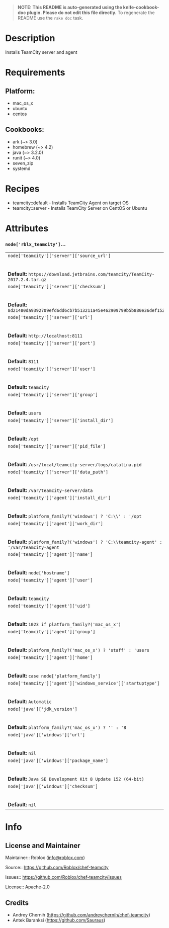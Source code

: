 > **NOTE: This README is auto-generated using the knife-cookbook-doc plugin. Please do not edit this file directly.**
> To regenerate the README use the `rake doc` task.

# Description

Installs TeamCity server and agent

# Requirements

## Platform:

* mac_os_x
* ubuntu
* centos

## Cookbooks:

* ark (~> 3.0)
* homebrew (~> 4.2)
* java (~> 3.2.0)
* runit (~> 4.0)
* seven_zip
* systemd

# Recipes

* teamcity::default - Installs TeamCity Agent on target OS
* teamcity::server - Installs TeamCity Server on CentOS or Ubuntu


# Attributes
### `node['rblx_teamcity']`...

<table>
  <tbody>
    <tr>
      <td>
        <code>node['teamcity']['server']['source_url']</code>
        <br>
        <div><br><br><strong>Default:</strong> <code>https://download.jetbrains.com/teamcity/TeamCity-2017.2.4.tar.gz</code></div>
      </td>
    </tr>
    <tr>
      <td>
        <code>node['teamcity']['server']['checksum']</code>
        <br>
        <div><br><br><strong>Default:</strong> <code>8d21480da9392709efd6dd6cb7b513211a45e462909799b5b880e36def1522fc</code></div>
      </td>
    </tr>
    <tr>
      <td>
        <code>node['teamcity']['server']['url']</code>
        <br>
        <div><br><br><strong>Default:</strong> <code>http://localhost:8111</code></div>
      </td>
    </tr>
    <tr>
      <td>
        <code>node['teamcity']['server']['port']</code>
        <br>
        <div><br><br><strong>Default:</strong> <code>8111</code></div>
      </td>
    </tr>
    <tr>
      <td>
        <code>node['teamcity']['server']['user']</code>
        <br>
        <div><br><br><strong>Default:</strong> <code>teamcity</code></div>
      </td>
    </tr>
    <tr>
      <td>
        <code>node['teamcity']['server']['group']</code>
        <br>
        <div><br><br><strong>Default:</strong> <code>users</code></div>
      </td>
    </tr>
    <tr>
      <td>
        <code>node['teamcity']['server']['install_dir']</code>
        <br>
        <div><br><br><strong>Default:</strong> <code>/opt</code></div>
      </td>
    </tr>
    <tr>
      <td>
        <code>node['teamcity']['server']['pid_file']</code>
        <br>
        <div><br><br><strong>Default:</strong> <code>/usr/local/teamcity-server/logs/catalina.pid</code></div>
      </td>
    </tr>
    <tr>
      <td>
        <code>node['teamcity']['server']['data_path']</code>
        <br>
        <div><br><br><strong>Default:</strong> <code>/var/teamcity-server/data</code></div>
      </td>
    </tr>
    <tr>
      <td>
        <code>node['teamcity']['agent']['install_dir']</code>
        <br>
        <div><br><br><strong>Default:</strong> <code>platform_family?('windows') ? 'C:\\' : '/opt</code></div>
      </td>
    </tr>
    <tr>
      <td>
        <code>node['teamcity']['agent']['work_dir']</code>
        <br>
        <div><br><br><strong>Default:</strong> <code>platform_family?('windows') ? 'C:\\teamcity-agent' : '/var/teamcity-agent</code></div>
      </td>
    </tr>
    <tr>
      <td>
        <code>node['teamcity']['agent']['name']</code>
        <br>
        <div><br><br><strong>Default:</strong> <code>node['hostname']</code></div>
      </td>
    </tr>
    <tr>
      <td>
        <code>node['teamcity']['agent']['user']</code>
        <br>
        <div><br><br><strong>Default:</strong> <code>teamcity</code></div>
      </td>
    </tr>
    <tr>
      <td>
        <code>node['teamcity']['agent']['uid']</code>
        <br>
        <div><br><br><strong>Default:</strong> <code>1023 if platform_family?('mac_os_x')</code></div>
      </td>
    </tr>
    <tr>
      <td>
        <code>node['teamcity']['agent']['group']</code>
        <br>
        <div><br><br><strong>Default:</strong> <code>platform_family?('mac_os_x') ? 'staff' : 'users</code></div>
      </td>
    </tr>
    <tr>
      <td>
        <code>node['teamcity']['agent']['home']</code>
        <br>
        <div><br><br><strong>Default:</strong> <code>case node['platform_family']</code></div>
      </td>
    </tr>
    <tr>
      <td>
        <code>node['teamcity']['agent']['windows_service']['startuptype']</code>
        <br>
        <div><br><br><strong>Default:</strong> <code>Automatic</code></div>
      </td>
    </tr>
    <tr>
      <td>
        <code>node['java']['jdk_version']</code>
        <br>
        <div><br><br><strong>Default:</strong> <code>platform_family?('mac_os_x') ? '' : '8</code></div>
      </td>
    </tr>
    <tr>
      <td>
        <code>node['java']['windows']['url']</code>
        <br>
        <div><br><br><strong>Default:</strong> <code>nil</code></div>
      </td>
    </tr>
    <tr>
      <td>
        <code>node['java']['windows']['package_name']</code>
        <br>
        <div><br><br><strong>Default:</strong> <code>Java SE Development Kit 8 Update 152 (64-bit)</code></div>
      </td>
    </tr>
    <tr>
      <td>
        <code>node['java']['windows']['checksum']</code>
        <br>
        <div><br><br><strong>Default:</strong> <code>nil</code></div>
      </td>
    </tr>
  </tbody>
</table>


# Info

## License and Maintainer

Maintainer:: Roblox (<info@roblox.com>)

Source:: https://github.com/Roblox/chef-teamcity

Issues:: https://github.com/Roblox/chef-teamcity/issues

License:: Apache-2.0

## Credits

* Andrey Chernih (https://github.com/andreychernih/chef-teamcity)
* Antek Baranksi (https://github.com/Sauraus)
